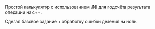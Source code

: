 Простой калькулятор с использованием JNI для подсчёта результата операции на c++. 

Сделал базовое задание + обработку ошибки деления на ноль
